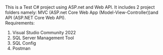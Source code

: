 This is a Test C# project using ASP.net and Web API. It includes 2 project folders namely: MVC (ASP.net Core Web App (Model-View-Controller))and API (ASP.NET Core Web API).  
Requirements:
1. Visual Studio Community 2022
2. SQL Server Management Tool 
3. SQL Config
3. Postman

